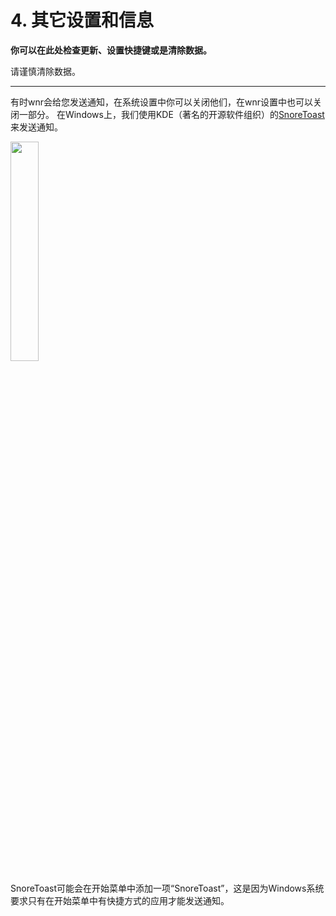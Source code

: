 # 4. 其它设置和信息

**你可以在此处检查更新、设置快捷键或是清除数据。**

请谨慎清除数据。

---

有时wnr会给您发送通知，在系统设置中你可以关闭他们，在wnr设置中也可以关闭一部分。
在Windows上，我们使用KDE（著名的开源软件组织）的[SnoreToast](https://github.com/KDE/snoretoast)来发送通知。

<img src="https://i.loli.net/2020/01/23/CMrfIxNWR73eg2a.png" width="30%" height="30%" /><br />

SnoreToast可能会在开始菜单中添加一项“SnoreToast”，这是因为Windows系统要求只有在开始菜单中有快捷方式的应用才能发送通知。
